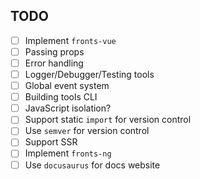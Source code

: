 ## TODO

- [ ] Implement `fronts-vue`
- [ ] Passing props
- [ ] Error handling
- [ ] Logger/Debugger/Testing tools
- [ ] Global event system
- [ ] Building tools CLI
- [ ] JavaScript isolation?
- [ ] Support static `import` for version control
- [ ] Use `semver` for version control
- [ ] Support SSR
- [ ] Implement `fronts-ng`
- [ ] Use `docusaurus` for docs website
